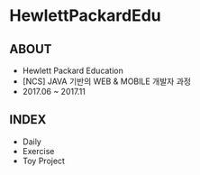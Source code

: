 HewlettPackardEdu
=================

## ABOUT

* Hewlett Packard Education
* [NCS] JAVA 기반의 WEB &amp; MOBILE 개발자 과정
* 2017.06 ~ 2017.11

## INDEX

* Daily
* Exercise
* Toy Project